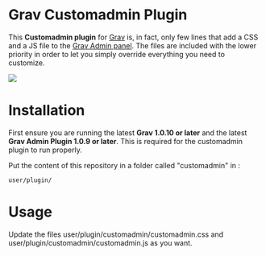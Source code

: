 # Grav Customadmin Plugin

This **Customadmin plugin** for [Grav](http://github.com/getgrav/grav) is, in fact, only few lines that add a CSS and a JS file to the [Grav Admin panel](https://github.com/getgrav/grav-plugin-admin).
The files are included with the lower priority in order to let you simply override everything you need to customize.

![](assets/customadmin-dashboard.png)

# Installation

First ensure you are running the latest **Grav 1.0.10 or later** and the latest **Grav Admin Plugin 1.0.9 or later**.  This is required for the customadmin plugin to run properly.

Put the content of this repository in a folder called "customadmin" in :
```
user/plugin/
```

# Usage

Update the files user/plugin/customadmin/customadmin.css and user/plugin/customadmin/customadmin.js as you want.

